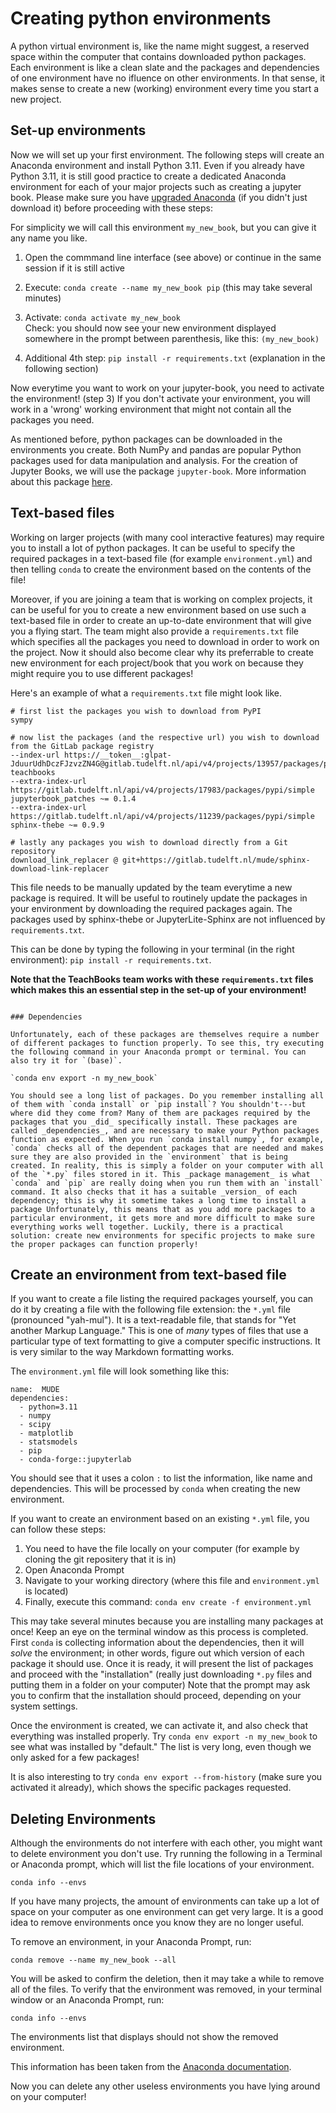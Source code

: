 # Creating python environments

A python virtual environment is, like the name might suggest, a reserved space within the computer that contains downloaded python packages. Each environment is like a clean slate and the packages and dependencies of one environment have no ifluence on other environments. In that sense, it makes sense to create a new (working) environment every time you start a new project. 

## Set-up environments

Now we will set up your first environment. The following steps will create an Anaconda environment and install Python 3.11. Even if you already have Python 3.11, it is still good practice to create a dedicated Anaconda environment for each of your major projects such as creating a jupyter book. Please make sure you have [upgraded Anaconda](https://docs.anaconda.com/free/anaconda/install/update-version/) (if you didn't just download it) before proceeding with these steps:

For simplicity we will call this environment `my_new_book`, but you can give it any name you like.

1. Open the commmand line interface (see above) or continue in the same session if it is still active
2. Execute: `conda create --name my_new_book pip` (this may take several minutes)
3. Activate: `conda activate my_new_book`
<br> Check: you should now see your new environment displayed somewhere in the prompt between parenthesis, like this: `(my_new_book)`

4. Additional 4th step: `pip install -r requirements.txt` (explanation in the following section)

Now everytime you want to work on your jupyter-book, you need to activate the environment! (step 3) If you don't activate your environment, you will work in a 'wrong' working environment that might not contain all the packages you need.

As mentioned before, python packages can be downloaded in the environments you create. Both NumPy and pandas are popular Python packages used for data manipulation and analysis. For the creation of Jupyter Books, we will use the package `jupyter-book`. More information about this package [here](jupyter-book-setup.md).

## Text-based files

Working on larger projects (with many cool interactive features) may require you to install a lot of python packages. It can be useful to specify the required packages in a text-based file (for example `environment.yml`) and then telling `conda` to create the environment based on the contents of the file! 

Moreover, if you are joining a team that is working on complex projects, it can be useful for you to create a new environment based on use such a text-based file in order to create an up-to-date environment that will give you a flying start. The team might also provide a `requirements.txt` file which specifies all the packages you need to download in order to work on the project. Now it should also become clear why its preferrable to create new environment for each project/book that you work on because they might require you to use different packages!

Here's an example of what a `requirements.txt` file might look like.

```
# first list the packages you wish to download from PyPI
sympy

# now list the packages (and the respective url) you wish to download from the GitLab package registry
--index-url https://__token__:glpat-JduurUdhDczFJzvzZN4G@gitlab.tudelft.nl/api/v4/projects/13957/packages/pypi/simple
teachbooks
--extra-index-url https://gitlab.tudelft.nl/api/v4/projects/17983/packages/pypi/simple
jupyterbook_patches ~= 0.1.4
--extra-index-url https://gitlab.tudelft.nl/api/v4/projects/11239/packages/pypi/simple
sphinx-thebe ~= 0.9.9

# lastly any packages you wish to download directly from a Git repository
download_link_replacer @ git+https://gitlab.tudelft.nl/mude/sphinx-download-link-replacer
```
This file needs to be manually updated by the team everytime a new package is required. It will be useful to routinely update the packages in your environment by downloading the required packages again. The packages used by sphinx-thebe or JupyterLite-Sphinx are not influenced by `requirements.txt`.

This can be done by typing the following in your terminal (in the right environment): `pip install -r requirements.txt`.

**Note that the TeachBooks team works with these `requirements.txt` files which makes this an essential step in the set-up of your environment!**

```{note}

### Dependencies

Unfortunately, each of these packages are themselves require a number of different packages to function properly. To see this, try executing the following command in your Anaconda prompt or terminal. You can also try it for `(base)`.

`conda env export -n my_new_book`

You should see a long list of packages. Do you remember installing all of them with `conda install` or `pip install`? You shouldn't---but where did they come from? Many of them are packages required by the packages that you _did_ specifically install. These packages are called _dependencies_, and are necessary to make your Python packages function as expected. When you run `conda install numpy`, for example, `conda` checks all of the dependent packages that are needed and makes sure they are also provided in the `environment` that is being created. In reality, this is simply a folder on your computer with all of the `*.py` files stored in it. This _package management_ is what `conda` and `pip` are really doing when you run them with an `install` command. It also checks that it has a suitable _version_ of each dependency; this is why it sometime takes a long time to install a package Unfortunately, this means that as you add more packages to a particular environment, it gets more and more difficult to make sure everything works well together. Luckily, there is a practical solution: create new environments for specific projects to make sure the proper packages can function properly!

```
## Create an environment from text-based file

If you want to create a file listing the required packages yourself, you can do it by creating a file with the following file extension: the `*.yml` file (pronounced "yah-mul"). It is a text-readable file, that stands for "Yet another Markup Language." This is one of _many_ types of files that use a particular type of text formatting to give a computer specific instructions. It is very similar to the way Markdown formatting works.

The `environment.yml` file will look something like this:

```
name:  MUDE
dependencies:
  - python=3.11
  - numpy
  - scipy
  - matplotlib
  - statsmodels
  - pip
  - conda-forge::jupyterlab

```     
You should see that it uses a colon `:` to list the information, like name and dependencies. This will be processed by `conda` when creating the new environment.

If you want to create an environment based on an existing `*.yml` file, you can follow these steps:

1. You need to have the file locally on your computer (for example by cloning the git repositery that it is in)
2. Open Anaconda Prompt
3. Navigate to your working directory (where this file and `environment.yml` is located)
4. Finally, execute this command: `conda env create -f environment.yml`

This may take several minutes because you are installing many packages at once! Keep an eye on the terminal window as this process is completed. First `conda` is collecting information about the dependencies, then it will _solve_ the environment; in other words, figure out which version of each package it should use. Once it is ready, it will present the list of packages and proceed with the "installation" (really just downloading `*.py` files and putting them in a folder on your computer)
Note that the prompt may ask you to confirm that the installation should proceed, depending on your system settings. 

Once the environment is created, we can activate it, and also check that everything was installed properly. Try `conda env export -n my_new_book` to see what was installed by "default." The list is very long, even though we only asked for a few packages!

It is also interesting to try `conda env export --from-history` (make sure you activated it already), which shows the specific packages requested. 

## Deleting Environments

Although the environments do not interfere with each other, you might want to delete environment you don't use. Try running the following in a Terminal or Anaconda prompt, which will list the file locations of your environment. 

`conda info --envs`

If you have many projects, the amount of environments can take up a lot of space on your computer as one environment can get very large. It is a good idea to remove environments once you know they are no longer useful.

To remove an environment, in your Anaconda Prompt, run:

`conda remove --name my_new_book --all`

You will be asked to confirm the deletion, then it may take a while to remove all of the files. To verify that the environment was removed, in your terminal window or an Anaconda Prompt, run:

`conda info --envs`

The environments list that displays should not show the removed environment.

This information has been taken from the [Anaconda documentation](https://conda.io/projects/conda/en/latest/user-guide/tasks/manage-environments.html#removing-an-environment).

Now you can delete any other useless environments you have lying around on your computer!
